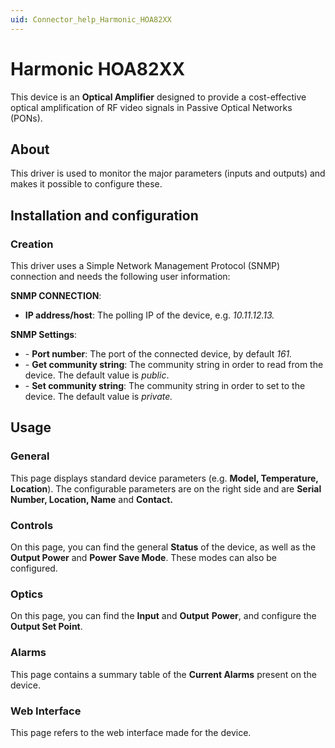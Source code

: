 ```yaml
---
uid: Connector_help_Harmonic_HOA82XX
---
```


# Harmonic HOA82XX

This device is an **Optical Amplifier** designed to provide a cost-effective optical amplification of RF video signals in Passive Optical Networks (PONs).

## About

This driver is used to monitor the major parameters (inputs and outputs) and makes it possible to configure these.

## Installation and configuration

### Creation

This driver uses a Simple Network Management Protocol (SNMP) connection and needs the following user information:

**SNMP CONNECTION**:

- **IP address/host**: The polling IP of the device, e.g. *10.11.12.13.*

**SNMP Settings**:

- \- **Port number**: The port of the connected device, by default *161.*
- \- **Get community string**: The community string in order to read from the device. The default value is *public*.
- \- **Set community string**: The community string in order to set to the device. The default value is *private.*

## Usage

### General

This page displays standard device parameters (e.g. **Model, Temperature, Location**). The configurable parameters are on the right side and are **Serial Number, Location, Name** and **Contact.**

### Controls

On this page, you can find the general **Status** of the device, as well as the **Output Power** and **Power Save Mode**. These modes can also be configured.

### Optics

On this page, you can find the **Input** and **Output** **Power**, and configure the **Output Set Point**.

### Alarms

This page contains a summary table of the **Current Alarms** present on the device.

### Web Interface

This page refers to the web interface made for the device.

